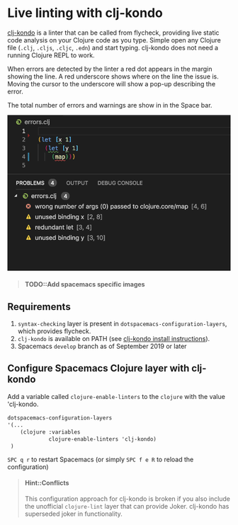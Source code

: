 # Live linting with clj-kondo

[clj-kondo](https://github.com/borkdude/clj-kondo) is a linter that can be called from flycheck, providing live static code analysis on your Clojure code as you type.  Simple open any Clojure file (`.clj`, `.cljs`, `.cljc`, `.edn`) and start typing.  clj-kondo does not need a running Clojure REPL to work.

When errors are detected by the linter a red dot appears in the margin showing the line.  A red underscore shows where on the line the issue is.  Moving the cursor to the underscore will show a pop-up describing the error.

The total number of errors and warnings are show in in the Space bar.

![clj-kondo linter](https://raw.githubusercontent.com/borkdude/clj-kondo/b310605dc23689424e2f2d273e6e4b402f7138d7/screenshots/vscode.png)

> #### TODO::Add spacemacs specific images

## Requirements

1. `syntax-checking` layer is present in `dotspacemacs-configuration-layers`, which provides flycheck.
2. `clj-kondo` is available on PATH (see [clj-kondo install instructions](https://github.com/borkdude/clj-kondo/blob/master/doc/install.md)).
3. Spacemacs `develop` branch as of September 2019 or later


## Configure Spacemacs Clojure layer with clj-kondo

Add a variable called `clojure-enable-linters` to the `clojure` with the value 'clj-kondo.

```elisp
dotspacemacs-configuration-layers
'(...
    (clojure :variables
             clojure-enable-linters 'clj-kondo)
 )
```

`SPC q r` to restart Spacemacs (or simply `SPC f e R` to reload the configuration)


> #### Hint::Conflicts
> This configuration approach for clj-kondo is broken if you also include the unofficial `clojure-lint` layer that can provide Joker.  clj-kondo has superseded joker in functionality.
